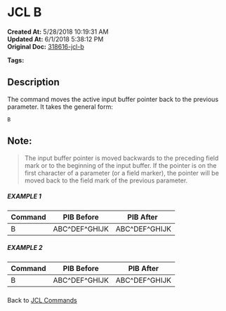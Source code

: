 # JCL B

**Created At:** 5/28/2018 10:19:31 AM  
**Updated At:** 6/1/2018 5:38:12 PM  
**Original Doc:** [318616-jcl-b](https://docs.jbase.com/45792-jcl/318616-jcl-b)  

**Tags:**
<badge text='jcl' vertical='middle' />

## Description 

The command moves the active input buffer pointer back to the previous parameter. It takes the general form:

```
B
```



## Note:


> The input buffer pointer is moved backwards to the preceding field mark or to the beginning of the input buffer. If the pointer is on the first character of a parameter (or a field marker), the pointer will be moved back to the field mark of the previous parameter.




##### EXAMPLE 1


| Command | PIB Before | PIB After  |
| --- | --- | --- |
| B<br> | ABC^DEF^GHIJK<br> | ABC^DEF^GHIJK<br> |




##### EXAMPLE 2


| Command<br> | PIB Before<br> | PIB After<br> |
| --- | --- | --- |
| B<br> | ABC^DEF^GHIJK<br> | ABC^DEF^GHIJK<br> |


### 


Back to [JCL Commands](jcl-commands)
